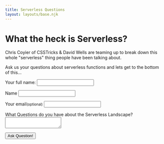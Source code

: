 ```yaml
---
title: Serverless Questions
layout: layouts/base.njk
---
```


# What the heck is Serverless?

Chris Coyier of CSSTricks & David Wells are teaming up to break down this whole "serverless" thing people have been talking about.

Ask us your questions about serverless functions and lets get to the bottom of this...

<form name="serverless-questions" netlify-honeypot="full-name" action="/thanks" netlify>
  <p class="honey">
    <label>Your full name: <input name="full-name"></label>
    <input type="hidden" name="tab" id="tab" value="2">
  </p>
  <p>
    <label for="name">Name</label>
    <input type="text" name="name" id="name">
  </p>
  <p>
    <label for="email">Your email<small>(optional)</small></label>
    <input type="email" name="email" id="email">
  </p>
  <p>
    <label for="questions">What Questions do you have about the Serverless Landscape?</label>
    <textarea name="questions" id="questions"></textarea>
  </p>
  <p>
    <button type="submit" class="button">Ask Question!</button>
  </p>
</form>
